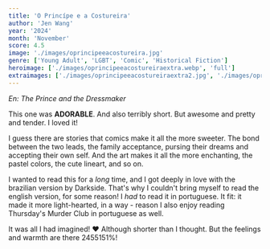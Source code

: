 ```yaml
---
title: 'O Princípe e a Costureira'
author: 'Jen Wang'
year: '2024'
month: 'November'
score: 4.5
image: './images/oprincipeeacostureira.jpg'
genre: ['Young Adult', 'LGBT', 'Comic', 'Historical Fiction']
heroimage: ['./images/oprincipeeacostureiraextra.webp', 'full']
extraimages: ['./images/oprincipeeacostureiraextra2.jpg', './images/oprincipeeacostureiraextra3.jpg']
---
```


_En: The Prince and the Dressmaker_

This one was **ADORABLE**. And also terribly short. But awesome and pretty and tender. I loved it!

I guess there are stories that comics make it all the more sweeter. The bond between the two leads, the family acceptance, pursing their dreams and accepting their own self. And the art makes it all the more enchanting, the pastel colors, the cute lineart, and so on.

I wanted to read this for a _long_ time, and I got deeply in love with the brazilian version by Darkside. That's why I couldn't bring myself to read the english version, for some reason! I _had_ to read it in portuguese. It fit: it made it more light-hearted, in a way - reason I also enjoy reading Thursday's Murder Club in portuguese as well.

It was all I had imagined! ❤️
Although shorter than I thought. But the feelings and warmth are there 2455151%!